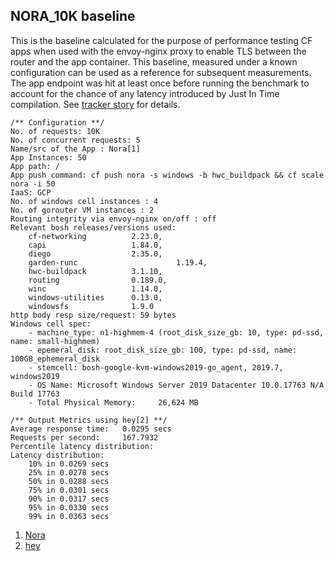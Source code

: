 ## NORA_10K baseline

This is the baseline calculated for the purpose of performance testing CF apps when used with the
envoy-nginx proxy to enable TLS between the router and the app container. This baseline, measured
under a known configuration can be used as a reference for subsequent measurements. The app
endpoint was hit at least once before running the benchmark to account for the chance of any
latency introduced by Just In Time compilation.
See [tracker story](https://www.pivotaltracker.com/story/show/166612185) for details.

```
/** Configuration **/
No. of requests: 10K
No. of concurrent requests: 5
Name/src of the App : Nora[1]
App Instances: 50
App path: /
App push command: cf push nora -s windows -b hwc_buildpack && cf scale nora -i 50
IaaS: GCP
No. of windows cell instances : 4
No. of gorouter VM instances : 2
Routing integrity via envoy-nginx on/off : off
Relevant bosh releases/versions used:
	cf-networking          2.23.0,
	capi                   1.84.0,
	diego                  2.35.0,
	garden-runc						 1.19.4,
	hwc-buildpack          3.1.10,
	routing                0.189.0,
	winc                   1.14.0,
	windows-utilities      0.13.0,
	windowsfs              1.9.0
http body resp size/request: 59 bytes
Windows cell spec:
	- machine_type: n1-highmem-4 (root_disk_size_gb: 10, type: pd-ssd, name: small-highmem)
	- epemeral_disk: root_disk_size_gb: 100, type: pd-ssd, name: 100GB_ephemeral_disk
	- stemcell: bosh-google-kvm-windows2019-go_agent, 2019.7, windows2019
	- OS Name: Microsoft Windows Server 2019 Datacenter 10.0.17763 N/A Build 17763
	- Total Physical Memory:     26,624 MB

/** Output Metrics using hey[2] **/
Average response time:   0.0295 secs
Requests per second:     167.7932
Percentile latency distribution:
Latency distribution:
	10% in 0.0269 secs
	25% in 0.0278 secs
	50% in 0.0288 secs
	75% in 0.0301 secs
	90% in 0.0317 secs
	95% in 0.0330 secs
	99% in 0.0363 secs
```

1. [Nora](https://github.com/cloudfoundry/cf-acceptance-tests/tree/2d0252ab4abee732800b0903b76bfd0ce9b85e42/assets/nora/NoraPublished)
2. [hey](https://github.com/rakyll/hey)

